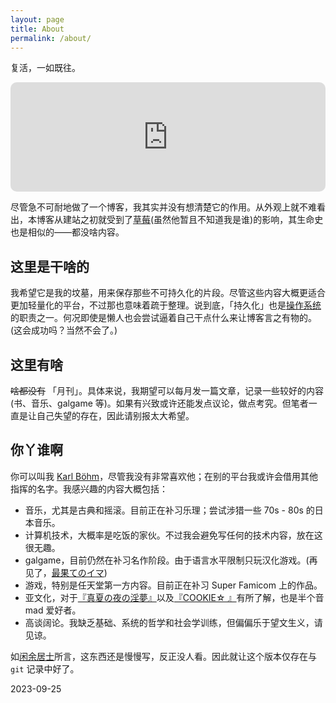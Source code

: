```yaml
---
layout: page
title: About
permalink: /about/
---
```


复活，一如既往。

<iframe allow="autoplay *; encrypted-media *; fullscreen *; clipboard-write" frameborder="0" height="175" style="width:100%;max-width:660px;overflow:hidden;border-radius:10px;" sandbox="allow-forms allow-popups allow-same-origin allow-scripts allow-storage-access-by-user-activation allow-top-navigation-by-user-activation" src="https://embed.music.apple.com/cn/album/symphony-no-41-in-c-major-k-551-jupiter-i-allegro-vivace/968876434?i=968877145"></iframe>

尽管急不可耐地做了一个博客，我其实并没有想清楚它的作用。从外观上就不难看出，本博客从建站之初就受到了[草莓](https://radow.me/about-me/)(虽然他暂且不知道我是谁)的影响，其生命史也是相似的——都没啥内容。

## 这里是干啥的

我希望它是我的坟墓，用来保存那些不可持久化的片段。尽管这些内容大概更适合更加轻量化的平台，不过那也意味着疏于整理。说到底，「持久化」也是[操作系统](https://pages.cs.wisc.edu/~remzi/OSTEP/)的职责之一。何况即使是懒人也会尝试逼着自己干点什么来让博客言之有物的。(这会成功吗？当然不会了。)

## 这里有啥

~~啥都没有~~ 「月刊」。具体来说，我期望可以每月发一篇文章，记录一些较好的内容(书、音乐、galgame 等)。如果有兴致或许还能发点议论，做点考究。但笔者一直是让自己失望的存在，因此请别报太大希望。

## 你丫谁啊

你可以叫我 [Karl Böhm](https://en.wikipedia.org/wiki/Karl_B%C3%B6hm)，尽管我没有非常喜欢他；在别的平台我或许会借用其他指挥的名字。我感兴趣的内容大概包括：

- 音乐，尤其是古典和摇滚。目前正在补习乐理；尝试涉猎一些 70s - 80s 的日本音乐。
- 计算机技术，大概率是吃饭的家伙。不过我会避免写任何的技术内容，放在这很无趣。
- galgame，目前仍然在补习名作阶段。由于语言水平限制只玩汉化游戏。(再见了，[最果てのイマ](https://bgm.tv/subject/7978))
- 游戏，特别是任天堂第一方内容。目前正在补习 Super Famicom 上的作品。
- 亚文化，对于[『真夏の夜の淫夢』](https://wiki.yjsnpi.nu/wiki/%E3%83%A1%E3%82%A4%E3%83%B3%E3%83%9A%E3%83%BC%E3%82%B8)以及[『COOKIE☆ 』](https://cookiewiki.org/Main_Page)有所了解，也是半个音 mad 爱好者。
- 高谈阔论。我缺乏基础、系统的哲学和社会学训练，但偏偏乐于望文生义，请见谅。

如[闲余居士](https://space.bilibili.com/67959760/)所言，这东西还是慢慢写，反正没人看。因此就让这个版本仅存在与 `git` 记录中好了。

2023-09-25



